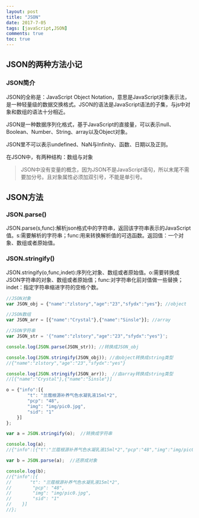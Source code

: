 ```yaml
---
layout: post
title: "JSON"
date: 2017-7-05
tags: [javaScript,JSON]
comments: true
toc: true
---
```

## JSON的两种方法小记

### JSON简介

JSON的全称是：JavaScript Object Notation，意思是JavaScript对象表示法，是一种轻量级的数据交换格式。JSON的语法是JavaScript语法的子集，与js中对象和数组的语法十分相近。

JSON是一种数据序列化格式，基于JavaScript的直接量，可以表示null、Boolean、Number、String、array以及Object对象。

JSON里不可以表示undefined、NaN与Infinity、函数、日期以及正则。

在JSON中，有两种结构：数组与对象

> JSON中没有变量的概念，因为JSON不是JavaScript语句，所以末尾不需要加分号。且对象属性必须加双引号，不能是单引号。


## JSON方法

### JSON.parse()

JSON.parse(s,func):解析json格式中的字符串，返回该字符串表示的JavaScript值。s:需要解析的字符串；func:用来转换解析值的可选函数。返回值：一个对象、数组或者原始值。


### JSON.stringify()

JSON.stringify(o,func,indet):序列化对象、数组或者原始值。o:需要转换成JSON字符串的对象、数组或者原始值；func:对字符串化前对值做一些替换；indet：指定字符串缩进字符的空格个数。


```javascript
//JSON对象
var JSON_obj = {"name":"zlstory","age":"23","sfydx":"yes"}; //object

//JSON数组
var JSON_arr = [{"name":"Crystal"},{"name":"Sinsle"}]; //array

//JSON字符串
var JSON_str = '{"name":"zlstory","age":"23","sfydx":"yes"}';

console.log(JSON.parse(JSON_str)); //转换成JSON_obj

console.log(JSON.stringify(JSON_obj)); //由object转换成string类型
//{"name":"zlstory","age":"23","sfydx":"yes"}

console.log(JSON.stringify(JSON_arr));  //由array转换成string类型
//[{"name":"Crystal"},{"name":"Sinsle"}]


```

```javascript
o = {"info":[{
        "t": "兰蔻根源补养气色水凝乳液15ml*2",
        "pcp": "48",
        "img": "img/pic0.jpg",
        "sid": "1"
    }]
};

var a = JSON.stringify(o);  //转换成字符串

console.log(a);
//{"info":[{"t":"兰蔻根源补养气色水凝乳液15ml*2","pcp":"48","img":"img/pic0.jpg","sid":"1"}]}

var b = JSON.parse(a);  //还原成对象

console.log(b);
//{"info":[{
//       "t": "兰蔻根源补养气色水凝乳液15ml*2",
//        "pcp": "48",
//        "img": "img/pic0.jpg",
//        "sid": "1"
//    }]
//};

```
